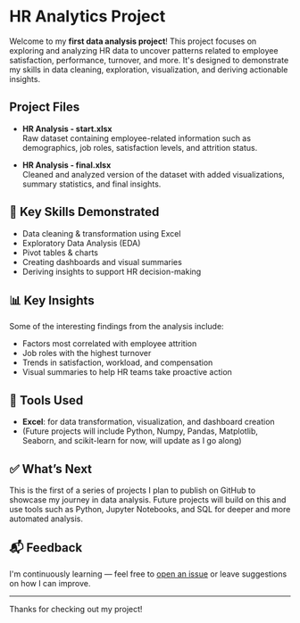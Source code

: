 # HR Analytics Project

Welcome to my **first data analysis project**! This project focuses on exploring and analyzing HR data to uncover patterns related to employee satisfaction, performance, turnover, and more. 
It's designed to demonstrate my skills in data cleaning, exploration, visualization, and deriving actionable insights.

## Project Files

- **HR Analysis - start.xlsx**  
  Raw dataset containing employee-related information such as demographics, job roles, satisfaction levels, and attrition status.

- **HR Analysis - final.xlsx**  
  Cleaned and analyzed version of the dataset with added visualizations, summary statistics, and final insights.

## 🧠 Key Skills Demonstrated

- Data cleaning & transformation using Excel
- Exploratory Data Analysis (EDA)
- Pivot tables & charts
- Creating dashboards and visual summaries
- Deriving insights to support HR decision-making

## 📊 Key Insights

Some of the interesting findings from the analysis include:
- Factors most correlated with employee attrition
- Job roles with the highest turnover
- Trends in satisfaction, workload, and compensation
- Visual summaries to help HR teams take proactive action

## 🔧 Tools Used

- **Excel**: for data transformation, visualization, and dashboard creation
- (Future projects will include Python, Numpy, Pandas, Matplotlib, Seaborn, and scikit-learn for now, will update as I go along)

## ✅ What’s Next

This is the first of a series of projects I plan to publish on GitHub to showcase my journey in data analysis. Future projects will build on this and use tools such as Python, Jupyter Notebooks, and SQL for deeper and more automated analysis.

## 📬 Feedback

I'm continuously learning — feel free to [open an issue](https://github.com/vlado-cyber/hr-analysis/issues) or leave suggestions on how I can improve.

---

Thanks for checking out my project!
